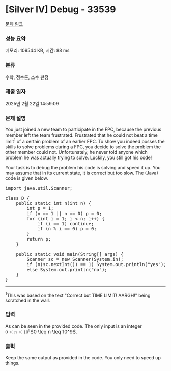 # [Silver IV] Debug - 33539 

[문제 링크](https://www.acmicpc.net/problem/33539) 

### 성능 요약

메모리: 109544 KB, 시간: 88 ms

### 분류

수학, 정수론, 소수 판정

### 제출 일자

2025년 2월 22일 14:59:09

### 문제 설명

<p>You just joined a new team to participate in the FPC, because the previous member left the team frustrated. Frustrated that he could not beat a time limit<sup>1</sup> of a certain problem of an earlier FPC. To show you indeed posses the skills to solve problems during a FPC, you decide to solve the problem the other member could not. Unfortunately, he never told anyone which problem he was actually trying to solve. Luckily, you still got his code!</p>

<p>Your task is to debug the problem his code is solving and speed it up. You may assume that in its current state, it is correct but too slow. The (Java) code is given below.</p>

<pre>import java.util.Scanner;

class D {
    public static int n(int n) {
        int p = 1;
        if (n == 1 || n == 0) p = 0;
        for (int i = 1; i < n; i++) {
            if (i == 1) continue;
            if (n % i == 0) p = 0;
        }
        return p;
    }

    public static void main(String[] args) {
        Scanner sc = new Scanner(System.in);
        if (n(sc.nextInt()) == 1) System.out.println("yes");
        else System.out.println("no");
    }
}
</pre>

<hr>
<p><sup>1</sup>This was based on the text "Correct but TIME LIMIT! AARGH!" being scratched in the wall.</p>

### 입력 

 <p>As can be seen in the provided code. The only input is an integer <mjx-container class="MathJax" jax="CHTML" style="font-size: 109%; position: relative;"><mjx-math class="MJX-TEX" aria-hidden="true"><mjx-mn class="mjx-n"><mjx-c class="mjx-c30"></mjx-c></mjx-mn><mjx-mo class="mjx-n" space="4"><mjx-c class="mjx-c2264"></mjx-c></mjx-mo><mjx-mi class="mjx-i" space="4"><mjx-c class="mjx-c1D45B TEX-I"></mjx-c></mjx-mi><mjx-mo class="mjx-n" space="4"><mjx-c class="mjx-c2264"></mjx-c></mjx-mo><mjx-msup space="4"><mjx-mn class="mjx-n"><mjx-c class="mjx-c31"></mjx-c><mjx-c class="mjx-c30"></mjx-c></mjx-mn><mjx-script style="vertical-align: 0.393em;"><mjx-mn class="mjx-n" size="s"><mjx-c class="mjx-c39"></mjx-c></mjx-mn></mjx-script></mjx-msup></mjx-math><mjx-assistive-mml unselectable="on" display="inline"><math xmlns="http://www.w3.org/1998/Math/MathML"><mn>0</mn><mo>≤</mo><mi>n</mi><mo>≤</mo><msup><mn>10</mn><mn>9</mn></msup></math></mjx-assistive-mml><span aria-hidden="true" class="no-mathjax mjx-copytext">$0 \leq n \leq 10^9$</span></mjx-container>.</p>

### 출력 

 <p>Keep the same output as provided in the code. You only need to speed up things.</p>


